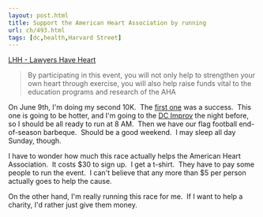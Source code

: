 ```yaml
---
layout: post.html
title: Support the American Heart Association by running
url: ch/493.html
tags: [dc,health,Harvard Street]
---
```

[LHH - Lawyers Have Heart](http://www.runlhh.org/)

> By participating in this event, you will not only help to strengthen your own heart through exercise, you will also help raise funds vital to the education programs and research of the AHA

On June 9th, I'm doing my second 10K.  The [first one](http://www.blog.complainthub.com/?p=464) was a success.  This one is going to be hotter, and I'm going to the [DC Improv](http://www.dcimprov.com/comics/john_witherspoon.html) the night before, so I should be all ready to run at 8 AM.  Then we have our flag football end-of-season barbeque.  Should be a good weekend.  I may sleep all day Sunday, though.

I have to wonder how much this race actually helps the American Heart Association.  It costs $30 to sign up.  I get a t-shirt.  They have to pay some people to run the event.  I can't believe that any more than $5 per person actually goes to help the cause.

On the other hand, I'm really running this race for me.  If I want to help a charity, I'd rather just give them money.

